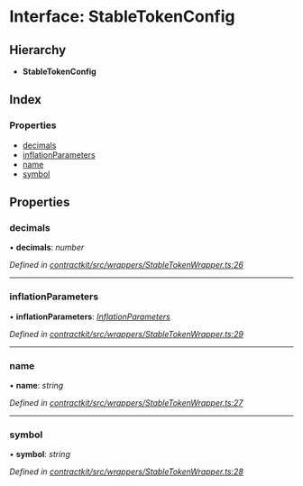 # Interface: StableTokenConfig

## Hierarchy

* **StableTokenConfig**

## Index

### Properties

* [decimals](_wrappers_stabletokenwrapper_.stabletokenconfig.md#decimals)
* [inflationParameters](_wrappers_stabletokenwrapper_.stabletokenconfig.md#inflationparameters)
* [name](_wrappers_stabletokenwrapper_.stabletokenconfig.md#name)
* [symbol](_wrappers_stabletokenwrapper_.stabletokenconfig.md#symbol)

## Properties

###  decimals

• **decimals**: *number*

*Defined in [contractkit/src/wrappers/StableTokenWrapper.ts:26](https://github.com/medhak1/celo-monorepo/blob/master/packages/sdk/contractkit/src/wrappers/StableTokenWrapper.ts#L26)*

___

###  inflationParameters

• **inflationParameters**: *[InflationParameters](_wrappers_stabletokenwrapper_.inflationparameters.md)*

*Defined in [contractkit/src/wrappers/StableTokenWrapper.ts:29](https://github.com/medhak1/celo-monorepo/blob/master/packages/sdk/contractkit/src/wrappers/StableTokenWrapper.ts#L29)*

___

###  name

• **name**: *string*

*Defined in [contractkit/src/wrappers/StableTokenWrapper.ts:27](https://github.com/medhak1/celo-monorepo/blob/master/packages/sdk/contractkit/src/wrappers/StableTokenWrapper.ts#L27)*

___

###  symbol

• **symbol**: *string*

*Defined in [contractkit/src/wrappers/StableTokenWrapper.ts:28](https://github.com/medhak1/celo-monorepo/blob/master/packages/sdk/contractkit/src/wrappers/StableTokenWrapper.ts#L28)*
